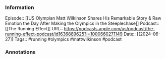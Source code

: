 ### Information

Episode:: [[US Olympian Matt Wilkinson Shares His Remarkable Story & Raw Emotion the Day After Making the Olympics in the Steeplechase]]
Podcast:: [[The Running Effect]]
URL:: https://podcasts.apple.com/us/podcast/the-running-effect-podcast/id1636889625?i=1000660271149
Date:: [[2024-06-27]]
Tags:: #running #olympics #mattwilkinson
#podcast


### Annotations

